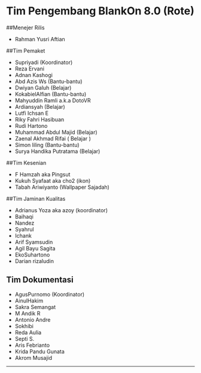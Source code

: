 # Tim Pengembang BlankOn 8.0 (Rote)

##Menejer Rilis
 * Rahman Yusri Aftian

##Tim Pemaket
 * Supriyadi (Koordinator)
 * Reza Ervani
 * Adnan Kashogi
 * Abd Azis Ws (Bantu-bantu)
 * Dwiyan Galuh (Belajar)
 * KokabielAlfian (Bantu-bantu)
 * Mahyuddin Ramli a.k.a DotoVR
 * Ardiansyah (Belajar)
 * Lutfi Ichsan E
 * Riky Fahri Hasibuan
 * Rudi Hartono
 * Muhammad Abdul Majid (Belajar)
 * Zaenal Akhmad Rifai ( Belajar )
 * Simon liling (Bantu-bantu)
 * Surya Handika Putratama (Belajar)
 
##Tim Kesenian
 * F Hamzah aka Pingsut
 * Kukuh Syafaat aka cho2 (ikon)
 * Tabah Ariwiyanto (Wallpaper Sajadah)

##Tim Jaminan Kualitas
 * Adrianus Yoza aka azoy (koordinator)
 * Baihaqi
 * Nandez
 * Syahrul
 * Ichank
 * Arif Syamsudin
 * Agil Bayu Sagita
 * EkoSuhartono
 * Darian rizaludin

## Tim Dokumentasi
 * AgusPurnomo (Koordinator)
 * AinulHakim
 * Sakra Semangat
 * M Andik R
 * Antonio Andre
 * Sokhibi
 * Reda Aulia
 * Septi S.
 * Aris Febrianto
 * Krida Pandu Gunata
 * Akrom Musajid


---
 



